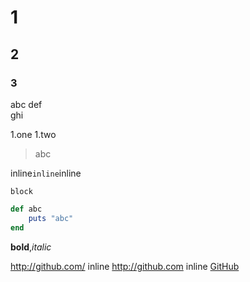 # 1
## 2
### 3

abc
def  
ghi

1.one
1.two

> abc

inline`inline`inline

    block

```ruby
def abc
	puts "abc"
end
```

**bold**,_italic_

http://github.com/
inline <http://github.com> inline
[GitHub](http://github.com)

